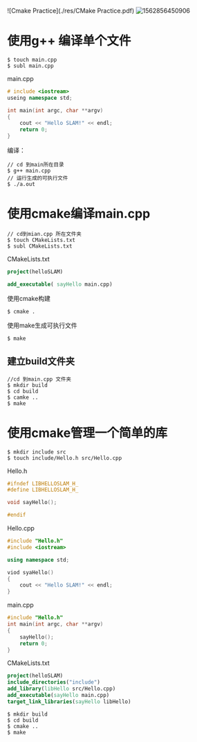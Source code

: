 ![Cmake Practice](./res/CMake Practice.pdf)
![1562856450906](res/1562856450906.png)

# 使用g++ 编译单个文件

```
$ touch main.cpp
$ subl main.cpp
```

main.cpp

```cpp
# include <iostream>
useing namespace std;

int main(int argc, char **argv)
{
    cout << "Hello SLAM!" << endl;
    return 0;
}
```

编译：

```shell
// cd 到main所在目录
$ g++ main.cpp
// 运行生成的可执行文件
$ ./a.out
```

# 使用cmake编译main.cpp

```shell
// cd到mian.cpp 所在文件夹
$ touch CMakeLists.txt
$ subl CMakeLists.txt
```

CMakeLists.txt

```cmake
project(helloSLAM)

add_executable( sayHello main.cpp)
```

使用cmake构建

```shell
$ cmake .
```

使用make生成可执行文件

```
$ make
```

## 建立build文件夹

```shell
//cd 到main.cpp 文件夹
$ mkdir build
$ cd build
$ camke ..
$ make
```

# 使用cmake管理一个简单的库

```shell
$ mkdir include src
$ touch include/Hello.h src/Hello.cpp
```

Hello.h

```cpp
#ifndef LIBHELLOSLAM_H_
#define LIBHELLOSLAM_H_

void sayHello();

#endif
```

Hello.cpp

```cpp
#include "Hello.h"
#include <iostream>

using namespace std;

viod syaHello()
{
    cout << "Hello SLAM!" << endl;
}
```

main.cpp

```cpp
#include "Hello.h"
int main(int argc, char **argv)
{
    sayHello();
    return 0;
}
```

CMakeLists.txt

```cmake
project(helloSLAM)
include_directories("include")
add_library(libHello src/Hello.cpp)
add_executable(sayHello main.cpp)
target_link_libraries(sayHello libHello)
```

```shell
$ mkdir build
$ cd build
$ cmake ..
$ make
```
